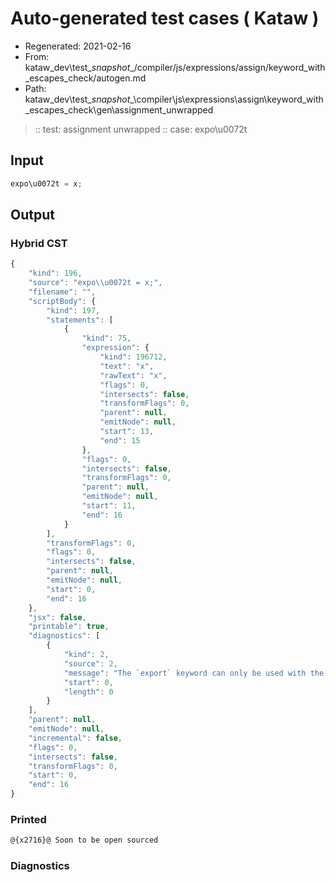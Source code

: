 # Auto-generated test cases ( Kataw )
- Regenerated: 2021-02-16
- From: kataw_dev\test\__snapshot__/compiler/js/expressions/assign/keyword_with_escapes_check/autogen.md
- Path: kataw_dev\test\__snapshot__\compiler\js\expressions\assign\keyword_with_escapes_check\gen\assignment_unwrapped
> :: test: assignment unwrapped
> :: case: expo\u0072t
## Input

`````js
expo\u0072t = x;
`````

## Output


### Hybrid CST


```javascript
{
    "kind": 196,
    "source": "expo\\u0072t = x;",
    "filename": "",
    "scriptBody": {
        "kind": 197,
        "statements": [
            {
                "kind": 75,
                "expression": {
                    "kind": 196712,
                    "text": "x",
                    "rawText": "x",
                    "flags": 0,
                    "intersects": false,
                    "transformFlags": 0,
                    "parent": null,
                    "emitNode": null,
                    "start": 13,
                    "end": 15
                },
                "flags": 0,
                "intersects": false,
                "transformFlags": 0,
                "parent": null,
                "emitNode": null,
                "start": 11,
                "end": 16
            }
        ],
        "transformFlags": 0,
        "flags": 0,
        "intersects": false,
        "parent": null,
        "emitNode": null,
        "start": 0,
        "end": 16
    },
    "jsx": false,
    "printable": true,
    "diagnostics": [
        {
            "kind": 2,
            "source": 2,
            "message": "The `export` keyword can only be used with the module goal",
            "start": 0,
            "length": 0
        }
    ],
    "parent": null,
    "emitNode": null,
    "incremental": false,
    "flags": 0,
    "intersects": false,
    "transformFlags": 0,
    "start": 0,
    "end": 16
}
```

### Printed


```javascript
@{x2716}@ Soon to be open sourced
```

### Diagnostics


```javascript

```

